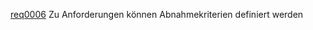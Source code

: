 [req0006](https://github.com/DomainDrivenArchitecture/ddaRequirement/blob/master/de/requirements/req0006.md)  Zu Anforderungen können Abnahmekriterien definiert werden